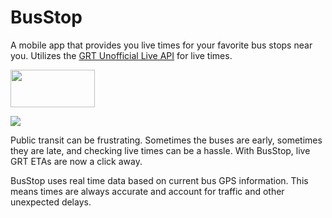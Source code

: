 # BusStop
A mobile app that provides you live times for your favorite bus stops near you. Utilizes the [GRT Unofficial Live API](https://github.com/nwoodthorpe/GRTUnofficialLiveAPI) for live times. 

<a href="https://play.google.com/store/apps/details?id=com.nwoodthorpe.busstop&hl=en"><img width="135" height="60" src='https://play.google.com/intl/en_us/badges/images/generic/en_badge_web_generic.png'/></a>

[<img src="http://harryliu.me/images/Download_on_the_App_Store_Badge_US-UK_135x40.svg">](https://itunes.apple.com/us/app/busstop/id1110478227?ls=1&mt=8)


Public transit can be frustrating. Sometimes the buses are early, sometimes they are late, and checking live times can be a hassle. With BusStop, live GRT ETAs are now a click away.

BusStop uses real time data based on current bus GPS information. This means times are always accurate and account for traffic and other unexpected delays.
